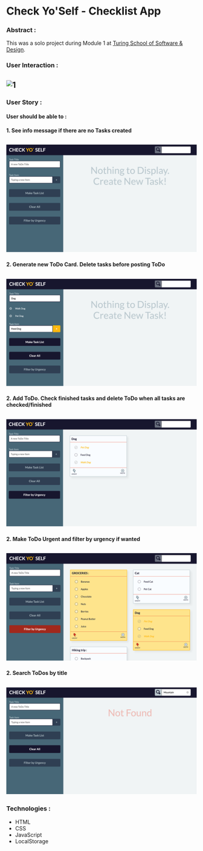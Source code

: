 # Check Yo'Self - Checklist App

### Abstract : 
This was a solo project during Module 1 at [Turing School of Software & Design](https://turing.io/).

### User Interaction :
![1](/check.gif)
---
### User Story : 
#### User should be able to :
#### 1. See info message if there are no Tasks created
![1](/check1.png)
---
#### 2. Generate new ToDo Card. Delete tasks before posting ToDo
![2](/check2.png)
---
#### 2. Add ToDo. Check finished tasks and delete ToDo when all tasks are checked/finished
![3](/check3.png)
---
#### 2. Make ToDo Urgent and filter by urgency if wanted
![4](/check4.png)
---
#### 2. Search ToDos by title 
![5](/check5.png)
---

### Technologies : 
- HTML
- CSS
- JavaScript
- LocalStorage
